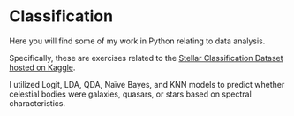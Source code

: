 # Classification

Here you will find some of my work in Python relating to data analysis.

Specifically, these are exercises related to the [Stellar Classification Dataset hosted on Kaggle](https://www.kaggle.com/datasets/fedesoriano/stellar-classification-dataset-sdss17?resource=download).

I utilized Logit, LDA, QDA, Naïve Bayes, and KNN models to predict whether celestial bodies were galaxies, quasars, or stars based on spectral characteristics.
